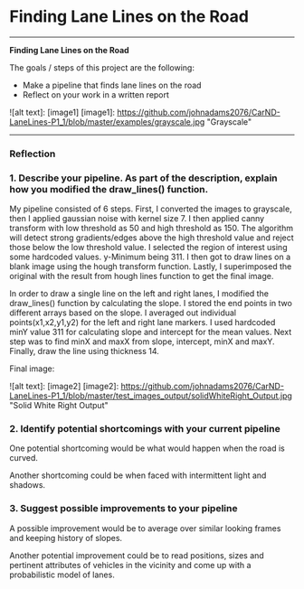 # **Finding Lane Lines on the Road** 

---

**Finding Lane Lines on the Road**

The goals / steps of this project are the following:
* Make a pipeline that finds lane lines on the road
* Reflect on your work in a written report


[//]: # (Image References)

![alt text]: [image1]
[image1]: https://github.com/johnadams2076/CarND-LaneLines-P1_1/blob/master/examples/grayscale.jpg "Grayscale"

---

### Reflection

### 1. Describe your pipeline. As part of the description, explain how you modified the draw_lines() function.

My pipeline consisted of 6 steps. First, I converted the images to grayscale, then I applied gaussian noise with kernel size 7.
I then applied canny transform with low threshold as 50 and high threshold as 150. The algorithm will detect strong gradients/edges above
the high threshold value and reject those below the low threshold value. I selected the region of interest using some hardcoded values. y-Minimum being 311.
I then got to draw lines on a blank image using the hough transform function. Lastly, I superimposed the original with the result from hough lines function to get the final image.

In order to draw a single line on the left and right lanes, I modified the draw_lines() function by calculating the slope. I stored the end points
in two different arrays based on the slope. I averaged out individual points(x1,x2,y1,y2) for the left and right lane markers.
I used hardcoded minY value 311 for calculating slope and intercept for the mean values. Next step was to find  minX and maxX from slope, intercept, minX and maxY.
Finally, draw the line using thickness 14.

Final image:

![alt text]: [image2]
[image2]: https://github.com/johnadams2076/CarND-LaneLines-P1_1/blob/master/test_images_output/solidWhiteRight_Output.jpg "Solid White Right Output"


### 2. Identify potential shortcomings with your current pipeline


One potential shortcoming would be what would happen when the road is curved.

Another shortcoming could be when faced with intermittent light and shadows.


### 3. Suggest possible improvements to your pipeline

A possible improvement would be to average over similar looking frames and keeping history of slopes.

Another potential improvement could be to read positions, sizes and pertinent attributes of vehicles in the vicinity
and come up with a probabilistic model of lanes.
